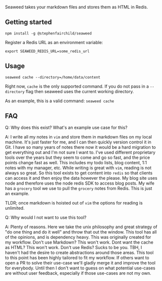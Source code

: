 Seaweed takes your markdown files and stores them as HTML in Redis.

## Getting started

`npm install -g @stephenfairchild/seaweed`

Register a Redis URL as an environment variable:

`export SEAWEED_REDIS_URL=some_redis_url`

## Usage

`seaweed cache --directory=/home/data/content`

Right now, `cache` is the only supported command. If you do not pass
in a `--directory` flag then seaweed uses the current working directory.

As an example, this is a valid command:
`seaweed cache`

## FAQ

Q: Why does this exist? What's an example use case for this?

A: I write all my notes in `vim` and store them in markdown files on my local machine. It's just faster for me, and I can then quickly version control it in Git. I have so many years of notes there now it would be a hard migration to get everything out and I'm not sure I want to. I've used different proprietary tools over the years but they seem to come and go so fast, and the price points change fast as well.
This includes my todo lists, blog content, 1:1 notes with my manager, etc. While writing is great with `vim`, reading is not always so great. So this tool exists to get content into `redis` so that clients can access it and then enjoy the data however the please. My blog site uses node and therefore uses the node redis SDK to access blog posts. My wife has a `grocery` tool we use to pull the `grocery` notes from Redis. This is just an example.

TLDR; once markdown is hoisted out of `vim` the options for reading is unlimited.


Q: Why would I not want to use this tool?

A: Plenty of reasons. Here we take the unix philosophy and great strategy of "do one thing and do it well" and throw that out the window. This tool has all of the opinions, and is dependency heavy. This was originally created for my workflow. Don't use Markdown? This won't work. Dont want the cache as HTML? This won't work. Don't use Redis? Sucks to be you. TBH, I haven't had the desire to create abstractions around those areas. This tool to this point has been highly tailored to fit my workflow. If others want to open a PR to solve their use-case we'll gladly merge it and improve the tool for everybody. Until then I don't want to guess on what potential use-cases are without user feedback, especially if those use-cases are not my own.
